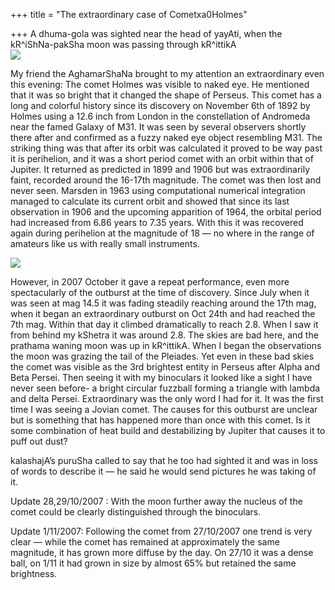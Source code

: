 +++
title = "The extraordinary case of Cometxa0Holmes"

+++
A dhuma-gola was sighted near the head of yayAti, when the
kR^iShNa-pakSha moon was passing through kR^ittikA  
[![](https://i2.wp.com/bp0.blogger.com/_ZhvcTTaaD_4/RyQrs7xjPLI/AAAAAAAAAP0/7TALpsnNN4Y/s320/comet_holmes.png)](http://bp0.blogger.com/_ZhvcTTaaD_4/RyQrs7xjPLI/AAAAAAAAAP0/7TALpsnNN4Y/s1600-h/comet_holmes.png)

My friend the AghamarShaNa brought to my attention an extraordinary even
this evening: The comet Holmes was visible to naked eye. He mentioned
that it was so bright that it changed the shape of Perseus. This comet
has a long and colorful history since its discovery on November 6th of
1892 by Holmes using a 12.6 inch from London in the constellation of
Andromeda near the famed Galaxy of M31. It was seen by several observers
shortly there after and confirmed as a fuzzy naked eye object resembling
M31. The striking thing was that after its orbit was calculated it
proved to be way past it is perihelion, and it was a short period comet
with an orbit within that of Jupiter. It returned as predicted in 1899
and 1906 but was extraordinarily faint, recorded around the 16-17th
magnitude. The comet was then lost and never seen. Marsden in 1963 using
computational numerical integration managed to calculate its current
orbit and showed that since its last observation in 1906 and the
upcoming apparition of 1964, the orbital period had increased from 6.86
years to 7.35 years. With this it was recovered again during perihelion
at the magnitude of 18 — no where in the range of amateurs like us with
really small instruments.

[![](https://i2.wp.com/bp0.blogger.com/_ZhvcTTaaD_4/RyQrs7xjPMI/AAAAAAAAAP8/S1-8e78Wlt8/s320/comet_holmes_orbit.png)](http://bp0.blogger.com/_ZhvcTTaaD_4/RyQrs7xjPMI/AAAAAAAAAP8/S1-8e78Wlt8/s1600-h/comet_holmes_orbit.png)

However, in 2007 October it gave a repeat performance, even more
spectacularly of the outburst at the time of discovery. Since July when
it was seen at mag 14.5 it was fading steadily reaching around the 17th
mag, when it began an extraordinary outburst on Oct 24th and had reached
the 7th mag. Within that day it climbed dramatically to reach 2.8. When
I saw it from behind my kShetra it was around 2.8. The skies are bad
here, and the prathama waning moon was up in kR^ittikA. When I began the
observations the moon was grazing the tail of the Pleiades. Yet even in
these bad skies the comet was visible as the 3rd brightest entity in
Perseus after Alpha and Beta Persei. Then seeing it with my binoculars
it looked like a sight I have never seen before- a bright circular
fuzzball forming a triangle with lambda and delta Persei. Extraordinary
was the only word I had for it. It was the first time I was seeing a
Jovian comet. The causes for this outburst are unclear but is something
that has happened more than once with this comet. Is it some combination
of heat build and destabilizing by Jupiter that causes it to puff out
dust?

kalashajA’s puruSha called to say that he too had sighted it and was in
loss of words to describe it — he said he would send pictures he was
taking of it.

Update 28,29/10/2007 : With the moon further away the nucleus of the
comet could be clearly distinguished through the binoculars.

Update 1/11/2007: Following the comet from 27/10/2007 one trend is very
clear — while the comet has remained at approximately the same
magnitude, it has grown more diffuse by the day. On 27/10 it was a dense
ball, on 1/11 it had grown in size by almost 65% but retained the same
brightness.
